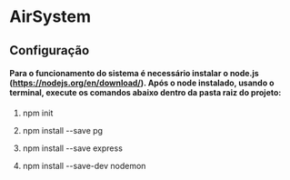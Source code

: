 # AirSystem
 
## Configuração

#### Para o funcionamento do sistema é necessário instalar o node.js (https://nodejs.org/en/download/). Após o node instalado, usando o terminal, execute os comandos abaixo dentro da pasta raiz do projeto:

1. npm init

2. npm install --save pg

3. npm install --save express

4. npm install --save-dev nodemon 
